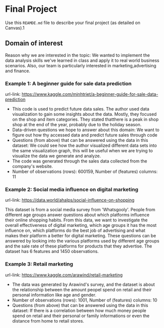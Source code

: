 # Final Project

Use this `REAMDE.md` file to describe your final project (as detailed on Canvas).1


## Domain of interest
Reason why we are interested in the topic:
We wanted to implement the data analysis skills we've learned in class and apply it to real world business scenarios. Also, our team is particularly interested in marketing,advertising and finance.

### Example 1: A beginner guide for sale data prediction

url-link: https://www.kaggle.com/minhtriet/a-beginner-guide-for-sale-data-prediction

+ This code is used to predict future data sales. The author used data visualization to gain some insights about the data. Mostly, they focused on the shop and item categories. They stated thatthere is a peak in shop shop at the end of the year, probably due to the holiday season.
+ Data-driven questions we hope to answer about this domain: We want to figure out how thy accessed data and predict future sales through code
+ Questions (from above) that can be answered using the data in this dataset: We could see how the author visualized different data sets into the same visualization graph, this will be useful when we are trying to visualize the data we generate and analyze.
+ The code was generated through the sales data collected from the company's website.
+ Number of observations (rows): 600159, Number of (features) columns: 11

### Example 2: Social media influence on digital marketing

url-link: https://data.world/ahalps/social-influence-on-shopping

This dataset is from a social media survey from 'Whatsgooly'. People from different age groups answer questions about which platforms influence their online shopping habits. From this data, we want to investigate the overall effectiveness of digital marketing, which age groups it has the most influence on, which platforms do the best job of advertising and what makes their platform a better for digital marketing. These questions can be answered by looking into the various platforms used by different age groups and the sale rate of these platforms for products that they advertise. The dataset has 6 features and 1450 observations.

### Example 3: Retail marketing

url-link: https://www.kaggle.com/arawind/retail-marketing

+ The data was generated by Arawind's survey, and the dataset is about the relationship between the amount peopel spend on retail and their personal information like age and gender.
+ Number of observations (rows): 1001, Number of (features) columns: 10
+ Questions (from above) that can be answered using the data in this dataset: If there is a correlation between how much money people spend on retail and their personal or family informations or even the distance from home to retail stores.
